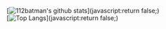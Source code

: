 [![112batman's github stats](https://github-readme-stats.vercel.app/api?username=112batman&show_icons=true&theme=radical&count_private=true)](javascript:return false;)
\
[![Top Langs](https://github-readme-stats.vercel.app/api/top-langs/?username=112batman&layout=compact)](javascript:return false;)
